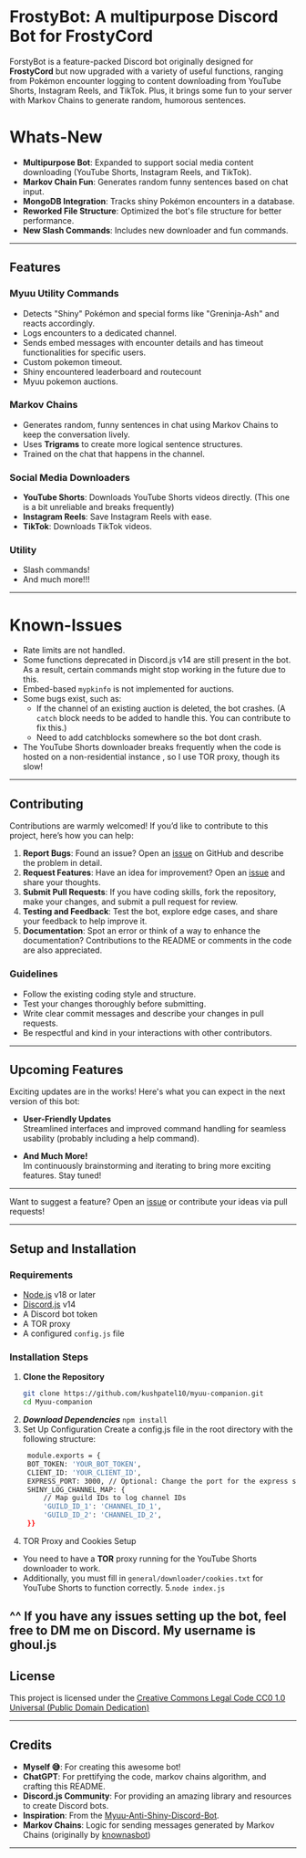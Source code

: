 # **FrostyBot: A multipurpose Discord Bot for FrostyCord**

ForstyBot is a feature-packed Discord bot originally designed for **FrostyCord** but now upgraded with a variety of useful functions, ranging from Pokémon encounter logging to content downloading from YouTube Shorts, Instagram Reels, and TikTok. Plus, it brings some fun to your server with Markov Chains to generate random, humorous sentences.

# **Whats-New**
- **Multipurpose Bot**: Expanded to support social media content downloading (YouTube Shorts, Instagram Reels, and TikTok).
- **Markov Chain Fun**: Generates random funny sentences based on chat input.
- **MongoDB Integration**: Tracks shiny Pokémon encounters in a database.
- **Reworked File Structure**: Optimized the bot's file structure for better performance.
- **New Slash Commands**: Includes new downloader and fun commands.
---
## **Features**

### **Myuu Utility Commands**  
- Detects "Shiny" Pokémon and special forms like "Greninja-Ash" and reacts accordingly.
- Logs encounters to a dedicated channel.
- Sends embed messages with encounter details and has timeout functionalities for specific users.
- Custom pokemon timeout.
- Shiny encountered leaderboard and routecount
- Myuu pokemon auctions.
  
### **Markov Chains**  
- Generates random, funny sentences in chat using Markov Chains to keep the conversation lively.
- Uses **Trigrams** to create more logical sentence structures.
- Trained on the chat that happens in the channel.

### **Social Media Downloaders**  
- **YouTube Shorts**: Downloads YouTube Shorts videos directly. (This one is a bit unreliable and breaks frequently)
- **Instagram Reels**: Save Instagram Reels with ease.
- **TikTok**: Downloads TikTok videos.

### **Utility**
- Slash commands!
- And much more!!!
---

# **Known-Issues**

- Rate limits are not handled.
- Some functions deprecated in Discord.js v14 are still present in the bot. As a result, certain commands might stop working in the future due to this.
- Embed-based `mypkinfo` is not implemented for auctions.  
- Some bugs exist, such as:
  - If the channel of an existing auction is deleted, the bot crashes. (A `catch` block needs to be added to handle this. You can contribute to fix this.)  
  - Need to add catchblocks somewhere so the bot dont crash.
- The YouTube Shorts downloader breaks frequently when the code is hosted on a non-residential instance , so I use TOR proxy, though its slow!
---

## **Contributing**

Contributions are warmly welcomed! If you’d like to contribute to this project, here’s how you can help:

1. **Report Bugs**: Found an issue? Open an [issue](#) on GitHub and describe the problem in detail.
2. **Request Features**: Have an idea for improvement? Open an [issue](#) and share your thoughts.
3. **Submit Pull Requests**: If you have coding skills, fork the repository, make your changes, and submit a pull request for review.
4. **Testing and Feedback**: Test the bot, explore edge cases, and share your feedback to help improve it.
5. **Documentation**: Spot an error or think of a way to enhance the documentation? Contributions to the README or comments in the code are also appreciated.

### **Guidelines**

- Follow the existing coding style and structure.
- Test your changes thoroughly before submitting.
- Write clear commit messages and describe your changes in pull requests.
- Be respectful and kind in your interactions with other contributors.
  
---

## **Upcoming Features**

Exciting updates are in the works! Here's what you can expect in the next version of this bot:

- **User-Friendly Updates**  
  Streamlined interfaces and improved command handling for seamless usability (probably including a help command).

- **And Much More!**  
  Im continuously brainstorming and iterating to bring more exciting features. Stay tuned!

---

Want to suggest a feature? Open an [issue](#) or contribute your ideas via pull requests!

---

## **Setup and Installation**

### **Requirements**
- [Node.js](https://nodejs.org/) v18 or later
- [Discord.js](https://discord.js.org/) v14
- A Discord bot token
- A TOR proxy
- A configured `config.js` file

### **Installation Steps**
1. **Clone the Repository**
   ```bash
   git clone https://github.com/kushpatel10/myuu-companion.git
   cd Myuu-companion
2. ***Download Dependencies***
   `npm install`
3. Set Up Configuration Create a config.js file in the root directory with the following structure:
   ```bash 
    module.exports = {
    BOT_TOKEN: 'YOUR_BOT_TOKEN',
    CLIENT_ID: 'YOUR_CLIENT_ID',
    EXPRESS_PORT: 3000, // Optional: Change the port for the express server
    SHINY_LOG_CHANNEL_MAP: {
        // Map guild IDs to log channel IDs
        'GUILD_ID_1': 'CHANNEL_ID_1',
        'GUILD_ID_2': 'CHANNEL_ID_2',
    }}
4. TOR Proxy and Cookies Setup
  - You need to have a **TOR** proxy running for the YouTube Shorts downloader to work.
  - Additionally, you must fill in `general/downloader/cookies.txt` for YouTube Shorts to function correctly.
5.`node index.js`

^^ **If you have any issues setting up the bot, feel free to DM me on Discord. My username is ghoul.js**
---

## **License**

This project is licensed under the [Creative Commons Legal Code CC0 1.0 Universal (Public Domain Dedication)](https://creativecommons.org/publicdomain/zero/1.0/)

---

## **Credits**

- **Myself 😅**: For creating this awesome bot!
- **ChatGPT**: For prettifying the code, markov chains algorithm, and crafting this README.
- **Discord.js Community**: For providing an amazing library and resources to create Discord bots.
- **Inspiration**: From the [Myuu-Anti-Shiny-Discord-Bot](https://github.com/SomeRandomGuy009/Myuu-Anti-Shiny-Discord-Bot).
- **Markov Chains**: Logic for sending messages generated by Markov Chains (originally by [knownasbot](https://github.com/knownasbot/markov-bot))

---
